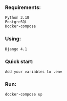 ### Requirements:
    Python 3.10
    PostgreSQL
    Docker-compose

### Using:
    Django 4.1


### Quick start:
    Add your variables to .env

### Run:
    docker-compose up

